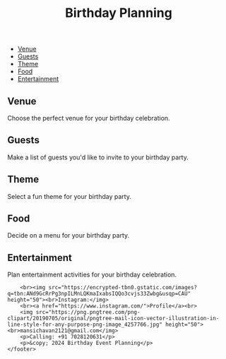<!DOCTYPE html>
<html lang="en">
<head>
    <meta charset="UTF-8">
    <meta name="viewport" content="width=device-width, initial-scale=1.0">
    <title>Birthday Event Planning</title>
    <link rel="stylesheet" href="styles.css">
</head>
<body>
    <header>
        <h1>Birthday Planning</h1>
    </header>
    <nav>
        <ul>
            <li><a href="#venue">Venue</a></li>
            <li><a href="#guests">Guests</a></li>
            <li><a href="#theme">Theme</a></li>
            <li><a href="#food">Food</a></li>
            <li><a href="#entertainment">Entertainment</a></li>
        </ul>
    </nav>
    <section id="venue">
        <h2>Venue</h2>
        <p>Choose the perfect venue for your birthday celebration.</p>
    </section>
    <section id="guests">
        <h2>Guests</h2>
        <p>Make a list of guests you'd like to invite to your birthday party.</p>
    </section>
    <section id="theme">
        <h2>Theme</h2>
        <p>Select a fun theme for your birthday party.</p>
    </section>
    <section id="food">
        <h2>Food</h2>
        <p>Decide on a menu for your birthday party.</p>
    </section>
    <section id="entertainment">
        <h2>Entertainment</h2>
        <p>Plan entertainment activities for your birthday celebration.</p>
    </section>
    <footer>
        
        <br><img src="https://encrypted-tbn0.gstatic.com/images?q=tbn:ANd9GcRrPg3npILMnLQKmaIxabsIQQo3cvjs33Zwbg&usqp=CAU" height="50"><br>Instagram:</img> 
        <br><a href="https://www.instagram.com/">Profile</a><br>
        <img src="https://png.pngtree.com/png-clipart/20190705/original/pngtree-mail-icon-vector-illustration-in-line-style-for-any-purpose-png-image_4257766.jpg" height="50"><br>mansichavan2121@gmail.com</img>
        <p>Calling: +91 7028120631</p>
        <p>&copy; 2024 Birthday Event Planning</p>
    </footer>
</body>
</html>

